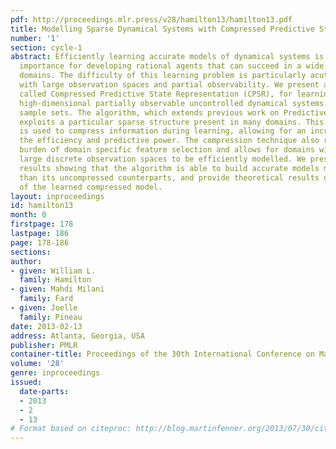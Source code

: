 ```yaml
---
pdf: http://proceedings.mlr.press/v28/hamilton13/hamilton13.pdf
title: Modelling Sparse Dynamical Systems with Compressed Predictive State Representations
number: '1'
section: cycle-1
abstract: Efficiently learning accurate models of dynamical systems is of central
  importance for developing rational agents that can succeed in a wide range of challenging
  domains. The difficulty of this learning problem is particularly acute in settings
  with large observation spaces and partial observability. We present a new algorithm,
  called Compressed Predictive State Representation (CPSR), for learning models of
  high-dimensional partially observable uncontrolled dynamical systems from small
  sample sets. The algorithm, which extends previous work on Predictive State Representations,
  exploits a particular sparse structure present in many domains. This sparse structure
  is used to compress information during learning, allowing for an increase in both
  the efficiency and predictive power. The compression technique also relieves the
  burden of domain specific feature selection and allows for domains with extremely
  large discrete observation spaces to be efficiently modelled. We present empirical
  results showing that the algorithm is able to build accurate models more efficiently
  than its uncompressed counterparts, and provide theoretical results on the accuracy
  of the learned compressed model.
layout: inproceedings
id: hamilton13
month: 0
firstpage: 178
lastpage: 186
page: 178-186
sections: 
author:
- given: William L.
  family: Hamilton
- given: Mahdi Milani
  family: Fard
- given: Joelle
  family: Pineau
date: 2013-02-13
address: Atlanta, Georgia, USA
publisher: PMLR
container-title: Proceedings of the 30th International Conference on Machine Learning
volume: '28'
genre: inproceedings
issued:
  date-parts:
  - 2013
  - 2
  - 13
# Format based on citeproc: http://blog.martinfenner.org/2013/07/30/citeproc-yaml-for-bibliographies/
---
```

